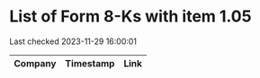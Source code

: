 # List of Form 8-Ks with item 1.05
Last checked 2023-11-29 16:00:01

|Company|Timestamp|Link|
|---|---|---|
